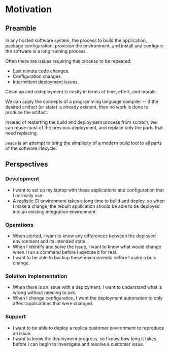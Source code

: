 # Motivation

## Preamble

In any hosted software system, the process to build the application, package configuration, provision the environment, and install and configure the software is a long running process.

Often there are issues requiring this process to be repeated:

* Last minute code changes.
* Configuration changes.
* Intermittent deployment issues.

Clean up and redeployment is costly in terms of time, effort, and morale.

We can apply the concepts of a programming language compiler -- if the desired artifact (or state) is already existent, then no work is done to produce the artifact.

Instead of restarting the build and deployment process from scratch, we can reuse most of the previous deployment, and replace only the parts that need replacing.

`peace` is an attempt to bring the simplicity of a modern build tool to all parts of the software lifecycle.

## Perspectives

### Development

* I want to set up my laptop with these applications and configuration that I normally use.
* A realistic CI environment takes a long time to build and deploy, so when I make a change, the rebuilt application should be able to be deployed into an existing integration environment.

### Operations

* When alerted, I want to know any differences between the deployed environment and its intended state.
* When I identify and solve the issue, I want to know what would change when I run a command before I execute it for real.
* I want to be able to backup these environments before I make a bulk change.

### Solution Implementation

* When there is an issue with a deployment, I want to understand what is wrong without needing to ask.
* When I change configuration, I want the deployment automation to only affect applications that were changed.

### Support

* I want to be able to deploy a replica customer environment to reproduce an issue.
* I want to know the deployment progress, so I know how long it takes before I can begin to investigate and resolve a customer issue.
